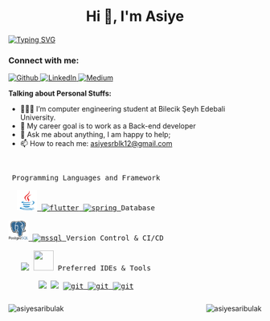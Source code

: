 <h1 align="center">Hi 👋, I'm Asiye</h1>
<a href="https://git.io/typing-svg"><img src="https://readme-typing-svg.herokuapp.com?font=Fira+Code&pause=1000&color=F76785&width=435&lines=Software+Engineer;the+secret+to+progress+is+to+start" alt="Typing SVG" align="center" /></a>

<h3 align="left">Connect with me:</h3>

<a href="https://github.com/AsiyeSaribulak" target="_blank"> <img src="https://img.shields.io/badge/-Github-black?style=for-the-badge&logo=Github" width="100" alt="Github"/> </a>
<a href="https://www.linkedin.com/in/asiyesaribulak" target="_blank"> <img src="https://img.shields.io/badge/-LinkedIn-blue?style=for-the-badge&logo=LinkedIn" alt="LinkedIn"/> </a>
<a href="https://medium.com/@asiyesrblk12" target="_blank"> <img src="https://img.shields.io/badge/-Medium-grey?style=for-the-badge&logo=Medium" alt="Medium"/> </a>
<br />

**Talking about Personal Stuffs:**

- 👨🏽‍💻 I’m computer engineering student at Bilecik Şeyh Edebali University.
- 🌱 My career goal is to work as a Back-end developer
- 💬 Ask me about anything, I am happy to help;
- 📫 How to reach me: asiyesrblk12@gmail.com

<br />
<p style="display: inline-block;" align="center">
  <kbd>
    <kbd>Programming Languages and Framework</kbd>
    <br>
    <br>
    <a href="https://www.java.com" target="_blank" rel="noreferrer"> <img src="https://raw.githubusercontent.com/devicons/devicon/master/icons/java/java-original.svg" alt="java" width="40" height="40"/> </a>
    <a href="https://flutter.dev" target="_blank" rel="noreferrer"> <img src="https://www.vectorlogo.zone/logos/flutterio/flutterio-icon.svg" alt="flutter" width="40" height="40"/> </a>  
    <a href="https://spring.io/" target="_blank" rel="noreferrer"> <img src="https://www.vectorlogo.zone/logos/springio/springio-icon.svg" alt="spring" width="40" height="40"/> </a>
  </kbd>
  <kbd>
    <kbd>Database</kbd>
    <br>
    <br>
    <a href="https://www.postgresql.org" target="_blank" rel="noreferrer"> <img src="https://raw.githubusercontent.com/devicons/devicon/master/icons/postgresql/postgresql-original-wordmark.svg" alt="postgresql" width="40" height="40"/> </a>
    <a href="https://www.microsoft.com/en-us/sql-server" target="_blank" rel="noreferrer"> <img src="https://www.svgrepo.com/show/303229/microsoft-sql-server-logo.svg" alt="mssql" width="40" height="40"/> </a> 
  </kbd>
  <kbd>
    <kbd>Version Control & CI/CD</kbd>
    <br>
    <br>
    <img width="40px" src="https://cdn.jsdelivr.net/gh/devicons/devicon/icons/git/git-plain.svg" />
 <a href="https://www.github.com/AsiyeSaribulak" target="_blank" rel="noreferrer"><img src="https://raw.githubusercontent.com/danielcranney/readme-generator/main/public/icons/socials/github.svg" width="40" height="40" /></a>
  </kbd>
   <kbd>
    <kbd>Preferred IDEs & Tools</kbd>
    <br>
    <br>
    <img width="40px" src="https://cdn.jsdelivr.net/gh/devicons/devicon/icons/intellij/intellij-plain-wordmark.svg" />
    <img width="40px" src="https://cdn.jsdelivr.net/gh/devicons/devicon/icons/vscode/vscode-original.svg" />
 <a href="https://www.eclipse.org/downloads/" target="_blank" rel="noreferrer"> <img src="https://iconarchive.com/download/i98286/dakirby309/simply-styled/Eclipse.ico" alt="git" width="40" height="40"/> </a>
<a href="https://www.postman.com/" target="_blank" rel="noreferrer"> <img src="https://www.vectorlogo.zone/logos/getpostman/getpostman-icon.svg" alt="git" width="40" height="40"/> </a>
<a href="https://swagger.io/" target="_blank" rel="noreferrer"> <img src="https://seeklogo.com/images/S/swagger-logo-A49F73BAF4-seeklogo.com.png" alt="git" width="40" height="40"/> </a>
  </kbd>
 </p>

<p><img align="left" src="https://github-readme-stats.vercel.app/api/top-langs?username=asiyesaribulak&show_icons=true&locale=en&layout=compact" alt="asiyesaribulak" />
&nbsp;<img align="right" src="https://github-readme-stats.vercel.app/api?username=asiyesaribulak&show_icons=true&locale=en" alt="asiyesaribulak" />
</p>





